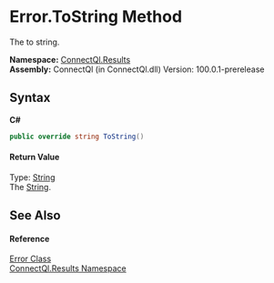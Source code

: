 # Error.ToString Method 
 

The to string.

**Namespace:**&nbsp;<a href="N_ConnectQl_Results">ConnectQl.Results</a><br />**Assembly:**&nbsp;ConnectQl (in ConnectQl.dll) Version: 100.0.1-prerelease

## Syntax

**C#**<br />
``` C#
public override string ToString()
```


#### Return Value
Type: <a href="http://msdn2.microsoft.com/en-us/library/s1wwdcbf" target="_blank">String</a><br />The <a href="http://msdn2.microsoft.com/en-us/library/s1wwdcbf" target="_blank">String</a>.

## See Also


#### Reference
<a href="T_ConnectQl_Results_Error">Error Class</a><br /><a href="N_ConnectQl_Results">ConnectQl.Results Namespace</a><br />